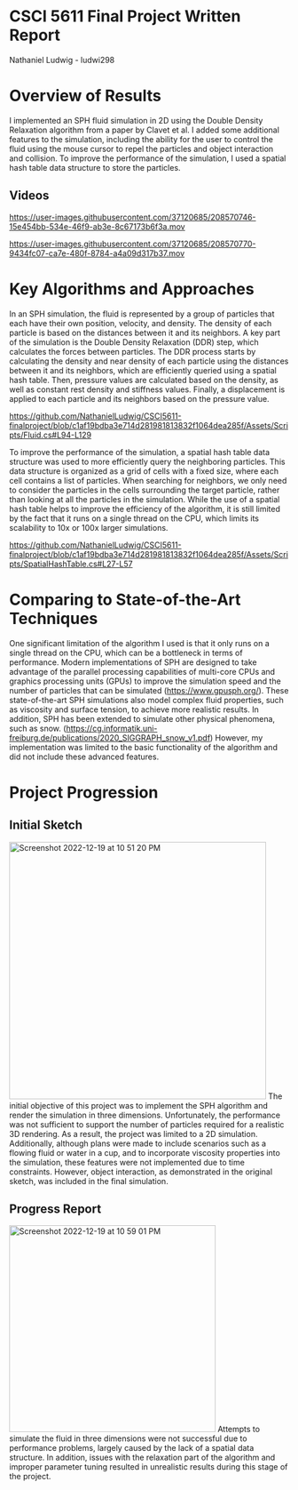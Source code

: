# CSCI 5611 Final Project Written Report
Nathaniel Ludwig - ludwi298
# Overview of Results

I implemented an SPH fluid simulation in 2D using the Double Density Relaxation algorithm from a paper by Clavet et al. I added some additional features to the simulation, including the ability for the user to control the fluid using the mouse cursor to repel the particles and object interaction and collision. To improve the performance of the simulation, I used a spatial hash table data structure to store the particles.

## Videos
https://user-images.githubusercontent.com/37120685/208570746-15e454bb-534e-46f9-ab3e-8c67173b6f3a.mov

https://user-images.githubusercontent.com/37120685/208570770-9434fc07-ca7e-480f-8784-a4a09d317b37.mov

# Key Algorithms and Approaches

In an SPH simulation, the fluid is represented by a group of particles that each have their own position, velocity, and density. The density of each particle is based on the distances between it and its neighbors. A key part of the simulation is the Double Density Relaxation (DDR) step, which calculates the forces between particles. The DDR process starts by calculating the density and near density of each particle using the distances between it and its neighbors, which are efficiently queried using a spatial hash table. Then, pressure values are calculated based on the density, as well as constant rest density and stiffness values. Finally, a displacement is applied to each particle and its neighbors based on the pressure value.

https://github.com/NathanielLudwig/CSCI5611-finalproject/blob/c1af19bdba3e714d281981813832f1064dea285f/Assets/Scripts/Fluid.cs#L94-L129

To improve the performance of the simulation, a spatial hash table data structure was used to more efficiently query the neighboring particles. This data structure is organized as a grid of cells with a fixed size, where each cell contains a list of particles. When searching for neighbors, we only need to consider the particles in the cells surrounding the target particle, rather than looking at all the particles in the simulation. While the use of a spatial hash table helps to improve the efficiency of the algorithm, it is still limited by the fact that it runs on a single thread on the CPU, which limits its scalability to 10x or 100x larger simulations.

https://github.com/NathanielLudwig/CSCI5611-finalproject/blob/c1af19bdba3e714d281981813832f1064dea285f/Assets/Scripts/SpatialHashTable.cs#L27-L57

# Comparing to State-of-the-Art Techniques

One significant limitation of the algorithm I used is that it only runs on a single thread on the CPU, which can be a bottleneck in terms of performance. Modern implementations of SPH are designed to take advantage of the parallel processing capabilities of multi-core CPUs and graphics processing units (GPUs) to improve the simulation speed and the number of particles that can be simulated (https://www.gpusph.org/). These state-of-the-art SPH simulations also model complex fluid properties, such as viscosity and surface tension, to achieve more realistic results. In addition, SPH has been extended to simulate other physical phenomena, such as snow. (https://cg.informatik.uni-freiburg.de/publications/2020_SIGGRAPH_snow_v1.pdf) However, my implementation was limited to the basic functionality of the algorithm and did not include these advanced features.

# Project Progression

## Initial Sketch
<img width="463" alt="Screenshot 2022-12-19 at 10 51 20 PM" src="https://user-images.githubusercontent.com/37120685/208586435-fa3c5690-9ee5-4b1e-ac02-e9b9b6719873.png">
The initial objective of this project was to implement the SPH algorithm and render the simulation in three dimensions. Unfortunately, the performance was not sufficient to support the number of particles required for a realistic 3D rendering. As a result, the project was limited to a 2D simulation. Additionally, although plans were made to include scenarios such as a flowing fluid or water in a cup, and to incorporate viscosity properties into the simulation, these features were not implemented due to time constraints. However, object interaction, as demonstrated in the original sketch, was included in the final simulation.

## Progress Report
<img width="372" alt="Screenshot 2022-12-19 at 10 59 01 PM" src="https://user-images.githubusercontent.com/37120685/208587409-c671e6bf-5127-42bc-acc9-07b984fcf7df.png">
Attempts to simulate the fluid in three dimensions were not successful due to performance problems, largely caused by the lack of a spatial data structure. In addition, issues with the relaxation part of the algorithm and improper parameter tuning resulted in unrealistic results during this stage of the project.






